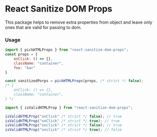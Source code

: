 # React Sanitize DOM Props

This package helps to remove extra properties from object and leave only ones that are valid for passing to dom.

### Usage

```js
import { pickHTMLProps } from "react-sanitize-dom-props";
const props = {
    onClick: () => {},
    className: "container",
    foo: "bar"
}

const sanitizedPorps = pickHTMLProps(props, /* strict */ false);
/* {
    onClick: () => {},
    className: "container",
} */
```


```js
import { isValidHTMLProp } from "react-sanitize-dom-props";

isValidHTMLProp("onClick" /* strict */ false); // true
isValidHTMLProp("onClick" /* strict */ true); // true
isValidHTMLProp("onclick" /* strict */ false); // true
isValidHTMLProp("onclick" /* strict */ true); // false
```
